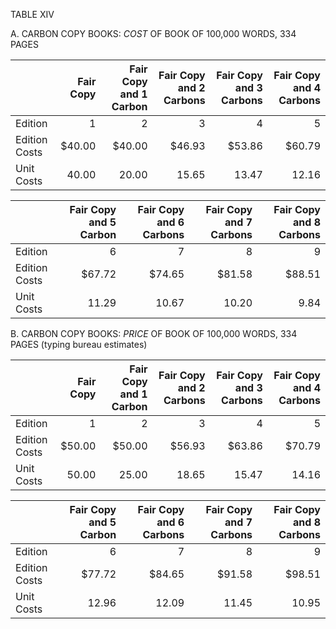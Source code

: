 TABLE XIV 

A. CARBON COPY BOOKS: *COST* OF BOOK OF 100,000 WORDS, 334 PAGES

| | Fair Copy | Fair Copy and 1 Carbon  | Fair Copy and 2 Carbons | Fair Copy and 3 Carbons | Fair Copy and 4 Carbons |
| ----|----:|----:|----:|----:|----:|
| Edition | 1 | 2 | 3 | 4 | 5 | 
| Edition Costs | $40.00 | $40.00 | $46.93 | $53.86 | $60.79 | 
| Unit Costs | 40.00 | 20.00 | 15.65 | 13.47 | 12.16 | 

| | Fair Copy and 5 Carbon  | Fair Copy and 6 Carbons | Fair Copy and 7 Carbons | Fair Copy and 8 Carbons | 
| ----|----:|----:|----:|----:|
| Edition | 6 | 7 | 8 | 9 | 
| Edition Costs | $67.72 | $74.65 | $81.58 | $88.51 |  
| Unit Costs | 11.29 | 10.67 | 10.20 | 9.84 |

B. CARBON COPY BOOKS: *PRICE* OF BOOK OF 100,000 WORDS, 334 PAGES 
(typing bureau estimates) 

| | Fair Copy | Fair Copy and 1 Carbon  | Fair Copy and 2 Carbons | Fair Copy and 3 Carbons | Fair Copy and 4 Carbons | 
| ----|----:|----:|----:|----:|----:|
| Edition | 1 | 2 | 3 | 4 | 5 | 
| Edition Costs | $50.00 | $50.00 | $56.93 | $63.86 | $70.79 | 
| Unit Costs | 50.00 | 25.00 | 18.65 | 15.47 | 14.16 | 

| | Fair Copy and 5 Carbon  | Fair Copy and 6 Carbons | Fair Copy and 7 Carbons | Fair Copy and 8 Carbons |
| ----|----:|----:|----:|----:| 
| Edition | 6 | 7 | 8 | 9 | 
| Edition Costs | $77.72 | $84.65 | $91.58 | $98.51 |  
| Unit Costs | 12.96 | 12.09 | 11.45 | 10.95 |

